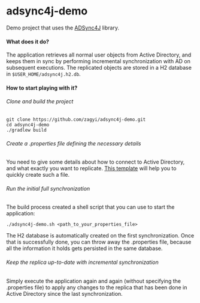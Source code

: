 adsync4j-demo
=============

Demo project that uses the [ADSync4J](https://github.com/zagyi/adsync4j) library.

#### What does it do?
The application retrieves all normal user objects from Active Directory, and keeps them in sync by performing incremental synchronization with AD on subsequent executions. The replicated objects are stored in a H2 database in `$USER_HOME/adsync4j.h2.db`.

#### How to start playing with it?

###### Clone and build the project
	git clone https://github.com/zagyi/adsync4j-demo.git
	cd adsync4j-demo
	./gradlew build

###### Create a .properties file defining the necessary details
You need to give some details about how to connect to Active Directory, and what exactly you want to replicate. [This template](src/main/resources/dcaffiliation_template.properties) will help you to quickly create such a file.

###### Run the initial full synchronization
The build process created a shell script that you can use to start the application:

	./adsync4j-demo.sh <path_to_your_properties_file>

The H2 database is automatically created on the first synchronization. Once that is successfully done, you can throw away the .properties file, because all the information it holds gets persisted in the same database.

###### Keep the replica up-to-date with incremental synchronization
Simply execute the application again and again (without specifying the .properties file) to apply any changes to the replica that has been done in Active Directory since the last synchronization.
